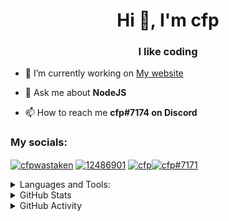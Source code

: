 <h1 align="center">Hi 👋, I'm cfp</h1>
<h3 align="center">I like coding</h3>

- 🔭 I’m currently working on [My website](https://cfp.gotdns.ch)

- 💬 Ask me about **NodeJS**

- 📫 How to reach me **cfp#7174 on Discord**

<h3 align="left">My socials:</h3>
<p align="left">
<a href="https://twitter.com/cfpwastaken" target="blank"><img align="center" src="https://raw.githubusercontent.com/rahuldkjain/github-profile-readme-generator/master/src/images/icons/Social/twitter.svg" alt="cfpwastaken" height="30" width="40" /></a>
<a href="https://stackoverflow.com/users/12486901" target="blank"><img align="center" src="https://raw.githubusercontent.com/rahuldkjain/github-profile-readme-generator/master/src/images/icons/Social/stack-overflow.svg" alt="12486901" height="30" width="40" /></a>
<a href="https://www.youtube.com/c/cfp" target="blank"><img align="center" src="https://raw.githubusercontent.com/rahuldkjain/github-profile-readme-generator/master/src/images/icons/Social/youtube.svg" alt="cfp" height="30" width="40" /></a><a href="https://discord.com/users/318394797822050315" target="blank"><img align="center" src="https://raw.githubusercontent.com/rahuldkjain/github-profile-readme-generator/master/src/images/icons/Social/discord.svg" alt="cfp#7171" height="30" width="40" /></a>
</p>

<details>
    <summary>Languages and Tools:</summary>
    <p align="left"> <a href="https://developer.android.com" target="_blank"> <img src="https://raw.githubusercontent.com/devicons/devicon/master/icons/android/android-original-wordmark.svg" alt="android" width="40" height="40"/> </a> <a href="https://www.arduino.cc/" target="_blank"> <img src="https://cdn.worldvectorlogo.com/logos/arduino-1.svg" alt="arduino" width="40" height="40"/> </a> <a href="https://www.gnu.org/software/bash/" target="_blank"> <img src="https://www.vectorlogo.zone/logos/gnu_bash/gnu_bash-icon.svg" alt="bash" width="40" height="40"/> </a> <a href="https://www.w3schools.com/cs/" target="_blank"> <img src="https://raw.githubusercontent.com/devicons/devicon/master/icons/csharp/csharp-original.svg" alt="csharp" width="40" height="40"/> </a> <a href="https://www.w3schools.com/css/" target="_blank"> <img src="https://raw.githubusercontent.com/devicons/devicon/master/icons/css3/css3-original-wordmark.svg" alt="css3" width="40" height="40"/> </a> <a href="https://www.electronjs.org" target="_blank"> <img src="https://raw.githubusercontent.com/devicons/devicon/master/icons/electron/electron-original.svg" alt="electron" width="40" height="40"/> </a> <a href="https://expressjs.com" target="_blank"> <img src="https://raw.githubusercontent.com/devicons/devicon/master/icons/express/express-original-wordmark.svg" alt="express" width="40" height="40"/> </a> <a href="https://git-scm.com/" target="_blank"> <img src="https://www.vectorlogo.zone/logos/git-scm/git-scm-icon.svg" alt="git" width="40" height="40"/> </a> <a href="https://www.w3.org/html/" target="_blank"> <img src="https://raw.githubusercontent.com/devicons/devicon/master/icons/html5/html5-original-wordmark.svg" alt="html5" width="40" height="40"/> </a> <a href="https://www.java.com" target="_blank"> <img src="https://raw.githubusercontent.com/devicons/devicon/master/icons/java/java-original.svg" alt="java" width="40" height="40"/> </a> <a href="https://developer.mozilla.org/en-US/docs/Web/JavaScript" target="_blank"> <img src="https://raw.githubusercontent.com/devicons/devicon/master/icons/javascript/javascript-original.svg" alt="javascript" width="40" height="40"/> </a> <a href="https://www.linux.org/" target="_blank"> <img src="https://raw.githubusercontent.com/devicons/devicon/master/icons/linux/linux-original.svg" alt="linux" width="40" height="40"/> </a> <a href="https://www.mysql.com/" target="_blank"> <img src="https://raw.githubusercontent.com/devicons/devicon/master/icons/mysql/mysql-original-wordmark.svg" alt="mysql" width="40" height="40"/> </a> <a href="https://nodejs.org" target="_blank"> <img src="https://raw.githubusercontent.com/devicons/devicon/master/icons/nodejs/nodejs-original-wordmark.svg" alt="nodejs" width="40" height="40"/> </a> <a href="https://www.php.net" target="_blank"> <img src="https://raw.githubusercontent.com/devicons/devicon/master/icons/php/php-original.svg" alt="php" width="40" height="40"/> </a> <a href="https://www.python.org" target="_blank"> <img src="https://raw.githubusercontent.com/devicons/devicon/master/icons/python/python-original.svg" alt="python" width="40" height="40"/> </a> <a href="https://sass-lang.com" target="_blank"> <img src="https://raw.githubusercontent.com/devicons/devicon/master/icons/sass/sass-original.svg" alt="sass" width="40" height="40"/> </a> <a href="https://www.typescriptlang.org/" target="_blank"> <img src="https://raw.githubusercontent.com/devicons/devicon/master/icons/typescript/typescript-original.svg" alt="typescript" width="40" height="40"/> </a> <a href="https://unity.com/" target="_blank"> <img src="https://www.vectorlogo.zone/logos/unity3d/unity3d-icon.svg" alt="unity" width="40" height="40"/> </a> </p>
</details>

<details>
    <summary>GitHub Stats</summary>
    <p>&nbsp;<img align="center" src="https://github-readme-stats.vercel.app/api?username=cfpwastaken&show_icons=true&locale=en&theme=dark" alt="cfpwastaken" /></p>
    <p>&nbsp;<img align="center" src="https://github-readme-stats.vercel.app/api/top-langs?username=cfpwastaken&locale=en&theme=dark&layout=compact" alt="cfpwastaken" /></p>
</details>

<details>
    <summary>GitHub Activity</summary>

    
<!--START_SECTION:activity-->
1. 🗣 Commented on [#33](https://github.com/cfpwastaken/status/issues/33#issuecomment-2904482659) in [cfpwastaken/status](https://github.com/cfpwastaken/status)
2. 🔒 Closed issue [#33](https://github.com/cfpwastaken/status/issues/33) in [cfpwastaken/status](https://github.com/cfpwastaken/status)
3. 🗣 Commented on [#137](https://github.com/picoscratch/upptime/issues/137#issuecomment-2904467874) in [picoscratch/upptime](https://github.com/picoscratch/upptime)
4. 🔒 Closed issue [#137](https://github.com/picoscratch/upptime/issues/137) in [picoscratch/upptime](https://github.com/picoscratch/upptime)
5. 🗣 Commented on [#141](https://github.com/picoscratch/upptime/issues/141#issuecomment-2904467742) in [picoscratch/upptime](https://github.com/picoscratch/upptime)
<!--END_SECTION:activity-->


</details>

<!--
**cfpwastaken/cfpwastaken** is a ✨ _special_ ✨ repository because its `README.md` (this file) appears on your GitHub profile.

Here are some ideas to get you started:

- 🔭 I’m currently working on ...
- 🌱 I’m currently learning ...
- 👯 I’m looking to collaborate on ...
- 🤔 I’m looking for help with ...
- 💬 Ask me about ...
- 📫 How to reach me: ...
- 😄 Pronouns: ...
- ⚡ Fun fact: ...
-->

<!-- Try going somewhere else... Maybe my GitHub Gist? -->
